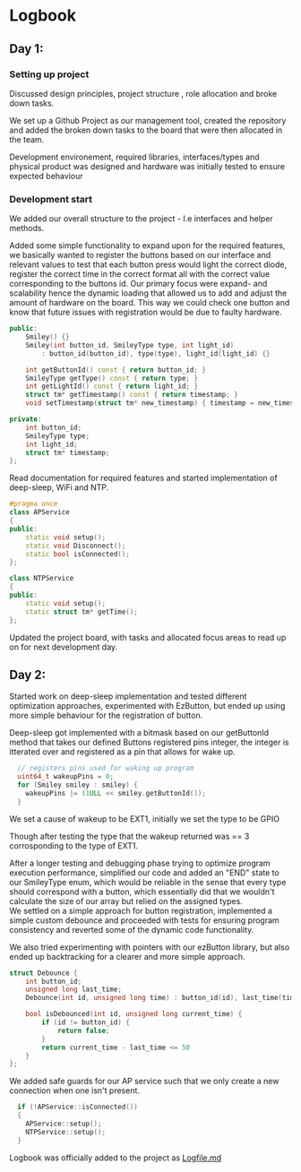 # Logbook

## Day 1:

### Setting up project

Discussed design principles, project structure , role allocation and broke down tasks.

We set up a Github Project as our management tool, created the repository and added the broken down tasks to the board that were then allocated in the team.

Development environement, required libraries, interfaces/types and physical product was designed and hardware was initially tested to ensure expected behaviour

### Development start

We added our overall structure to the project - I.e interfaces and helper methods.

Added some simple functionality to expand upon for the required features, we basically
wanted to register the buttons based on our interface and relevant values to test that each button press would light the correct diode, register the correct time in the correct format all with the correct value corresponding to the buttons id. Our primary focus were expand- and scalability hence the dynamic loading that allowed us to add and adjust the amount of hardware on the board. This way we could check one button and know that future issues with registration would be due to faulty hardware.  

```cpp
public:
    Smiley() {}
    Smiley(int button_id, SmileyType type, int light_id)
        : button_id(button_id), type(type), light_id(light_id) {}

    int getButtonId() const { return button_id; }
    SmileyType getType() const { return type; }
    int getLightId() const { return light_id; }
    struct tm* getTimestamp() const { return timestamp; }
    void setTimestamp(struct tm* new_timestamp) { timestamp = new_timestamp; }

private:
    int button_id;
    SmileyType type;
    int light_id;
    struct tm* timestamp;
};

```

Read documentation for required features and started implementation of deep-sleep, WiFi and NTP.
```cpp
#pragma once
class APService
{
public:
    static void setup();
    static void Disconnect();
    static bool isConnected();
};

```
```cpp
class NTPService
{
public:
    static void setup();
    static struct tm* getTime();
};
```

Updated the project board, with tasks and allocated focus areas to read up on for next development day.

## Day 2:

Started work on deep-sleep implementation and tested different optimization approaches, experimented with EzButton, but ended up using more simple behaviour for the registration of button.

Deep-sleep got implemented with a bitmask based on our getButtonId method that takes our defined Buttons registered pins integer, the integer is itterated over and registered as a pin that allows for wake up.

```cpp
  // registers pins used for waking up program
  uint64_t wakeupPins = 0;
  for (Smiley smiley : smiley) {
    wakeupPins |= (1ULL << smiley.getButtonId());
  }
```

We set a cause of wakeup to be EXT1, initially we set the type to be GPIO

Though after testing the type that the wakeup returned was == 3 corrosponding to the type of EXT1.

After a longer testing and debugging phase trying to optimize program execution performance, simplified our code and added an "END" state to our SmileyType enum, which would be reliable in the sense that every type should correspond with a button, which essentially did that we wouldn't calculate the size of our array but relied on the assigned types.   
We settled on a simple approach for button registration, implemented a simple custom debounce and proceeded with tests for ensuring program consistency and reverted some of the dynamic code functionality.

We also tried experimenting with pointers with our ezButton library, but also ended up backtracking for a clearer and more simple approach.
```cpp
struct Debounce {
    int button_id;
    unsigned long last_time;
    Debounce(int id, unsigned long time) : button_id(id), last_time(time) {}

    bool isDebounced(int id, unsigned long current_time) {
        if (id != button_id) {
            return false; 
        }
        return current_time - last_time <= 50
    }
};
```

We added safe guards for our AP service such that we only create a new connection when one isn't present. 
```cpp
  if (!APService::isConnected())
  {
    APService::setup();
    NTPService::setup();
  }
```


Logbook was officially added to the project as [Logfile.md](http://Logfile.md)
